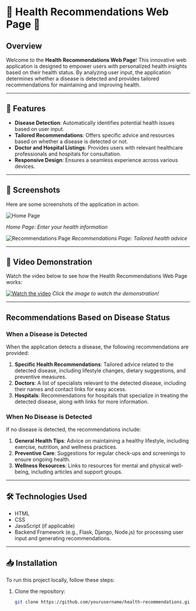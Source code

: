 # 🌟 Health Recommendations Web Page 🌟

## Overview

Welcome to the **Health Recommendations Web Page**! This innovative web application is designed to empower users with personalized health insights based on their health status. By analyzing user input, the application determines whether a disease is detected and provides tailored recommendations for maintaining and improving health.

---

## 🚀 Features

- **Disease Detection**: Automatically identifies potential health issues based on user input.
- **Tailored Recommendations**: Offers specific advice and resources based on whether a disease is detected or not.
- **Doctor and Hospital Listings**: Provides users with relevant healthcare professionals and hospitals for consultation.
- **Responsive Design**: Ensures a seamless experience across various devices.

---

## 📸 Screenshots

Here are some screenshots of the application in action:

![Home Page](https://github.com/user-attachments/assets/3f9187db-3a82-45b2-8610-2bf81baa6d6d)

*Home Page: Enter your health information*

![Recommendations Page](path/to/your/screenshot2.png)
*Recommendations Page: Tailored health advice*

---

## 🎥 Video Demonstration

Watch the video below to see how the Health Recommendations Web Page works:

[![Watch the video](https://img.youtube.com/vi/YOUR_VIDEO_ID/0.jpg)](https://www.youtube.com/watch?v=YOUR_VIDEO_ID)
*Click the image to watch the demonstration!*

---

## Recommendations Based on Disease Status

### When a Disease is Detected

When the application detects a disease, the following recommendations are provided:

1. **Specific Health Recommendations**: Tailored advice related to the detected disease, including lifestyle changes, dietary suggestions, and preventive measures.
2. **Doctors**: A list of specialists relevant to the detected disease, including their names and contact links for easy access.
3. **Hospitals**: Recommendations for hospitals that specialize in treating the detected disease, along with links for more information.

### When No Disease is Detected

If no disease is detected, the recommendations include:

1. **General Health Tips**: Advice on maintaining a healthy lifestyle, including exercise, nutrition, and wellness practices.
2. **Preventive Care**: Suggestions for regular check-ups and screenings to ensure ongoing health.
3. **Wellness Resources**: Links to resources for mental and physical well-being, including articles and support groups.

---

## 🛠️ Technologies Used

- HTML
- CSS
- JavaScript (if applicable)
- Backend Framework (e.g., Flask, Django, Node.js) for processing user input and generating recommendations.

---

## 📥 Installation

To run this project locally, follow these steps:

1. Clone the repository:
   ```bash
   git clone https://github.com/yourusername/health-recommendations.git
